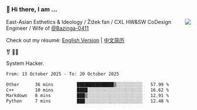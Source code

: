 ### 👋 Hi there, I am ...

<img align="right" src="https://github-readme-stats.vercel.app/api?username=vickiegpt&show_icons=true&icon_color=0366d6&bg_color=ffffff&hide_title=true" />

East-Asian Esthetics & Ideology / Žižek fan / CXL HW&SW CoDesign Engineer / Wife of [@Bazinga-0411](https://bazinga-0411.github.io/)

Check out my résumé: [English Version](http://asplos.dev/) | [中文简历](http://asplos.dev/CN.html)

⚧️ 
🏳️‍⚧️ 

System Hacker.


<!--START_SECTION:waka-->

```txt
From: 13 October 2025 - To: 20 October 2025

Other      36 mins         ██████████████▒░░░░░░░░░░   57.99 %
C++        10 mins         ████░░░░░░░░░░░░░░░░░░░░░   16.62 %
Markdown   8 mins          ███▒░░░░░░░░░░░░░░░░░░░░░   12.91 %
Python     7 mins          ███░░░░░░░░░░░░░░░░░░░░░░   12.48 %
```

<!--END_SECTION:waka-->
